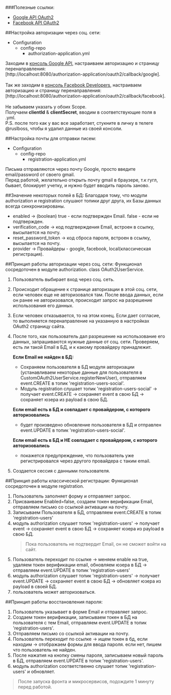 ###Полезные ссылки:

* [Google API OAuth2](https://developers.google.com/identity/sign-in/web/people)
* [Facebook API OAuth2](https://developers.facebook.com/docs/graph-api/reference/user/)

##Настройка авторизации через соц. сети:
* Configuration
   - config-repo
     - authorization-application.yml
    
Заходим в [консоль Google API](https://console.developers.google.com/projectselector/apis/credentials?pli=1),
настраиваем авторизацию и страницу перенаправления:<br>
[http://localhost:8080/authorization-application/oauth2/callback/google].
<br><br>Так же заходим в [консоль Facebook Developers](https://developers.facebook.com/apps/), настраиваем авторизацию и 
страницу перенаправления:<br>
[http://localhost:8080/authorization-application/oauth2/callback/facebook].
<br><br>Не забываем указать у обоих Scope.
<br>Получаем **clientId** & **clientSecret**, вводим в соответствующие поля в .yml.
<br>P.S. после того как у вас все заработает, стукните в личку в телеге @ruslboss, чтобы я удалил данные из своей консоли.


##Настройка почты для отправки писем:
* Configuration
    - config-repo
        - registration-application.yml
    
Письма отправляются через почту Google, просто введите email/password от своего gmail.
<br> Перед работой, желательно открыть почту gmail в браузере, т.к гугл, бывает, блокирует учетку,
и нужно будет вводить пароль заново.


##Значение некоторых полей в БД:
Благодаря тому, что модули authorization и registration слушают топики друг друга,
их Базы данных всегда синхронизированы.
* enabled -> (boolean) true - если подтвержден Email. false - если не подтвержден.
* verification_code -> код подтверждения Email, встроен в ссылку, высылается на почту.
* reset_password_token -> код сброса пароля, встроен в ссылку, высылается на почту.
* provider -> Провайдеры - google, facebook, local(классическая регистрация).


##Принцип работы авторизации через соц. сети:
Функционал сосредоточен в модуле authorization. class OAuth2UserService.
<br>
1) Пользователь выбирает вход через соц. сеть.
2) Происходит обращение к странице авторизации в этой соц. сети, если человек еще не авторизовался там. После ввода данных, 
   если он ранее не авторизовался, происходит запрос на разрешение использования его данных.
3) Если человек отказывается, то на этом конец. Если дает согласие, то выполняется перенаправление на указанную в настройках 
   OAuth2 страницу сайта.
4) После того, как пользователь дал разрешение на использование его данных, запрашиваются нужные данные от соц. сети. 
   Проверяем, есть ли такой Email в БД, и к какому провайдеру принадлежит.
    
    **Если Email не найден в БД:**
    - Сохраняем пользователя в БД модуля авторизации (устанавливаем некоторые данные для пользователя 
      в CustomOAuth2UserService.registerNewUser), отправляем event.CREATE в топик 'registration-users-social'.
    - Модуль registration слушает топик 'registration-users-social' -> получает event.CREATE -> сохраняет event в свою БД -> 
    сохраняет юзера из payload в свою БД. 
    
    **Если email есть в БД и совпадает с провайдером, с которого авторизовались** 
    - будет произведено обновление 
     пользователя в БД и отправлен event.UPDATE в топик 'registration-users-social'.

    **Если email есть в БД и НЕ совпадает с провайдером, с которого авторизовались** 
    - покажется предупреждение, что
   пользователь уже регистрировался через другого провайдера с таким email.

5) Создается сессия с данными пользователя.


##Принцип работы классической регистрации:
Функционал сосредоточен в модуле registration.
1) Пользователь заполняет форму и отправляет запрос.
2) Присваиваем Enabled=false, создаем токен верификации Email, отправляем письмо со ссылкой активации на почту.
3) Записываем Пользователя в БД, отправляем event.CREATE в топик 'registration-users'
4) модуль authorization слушает топик 'registration-users' -> получает event -> сохраняет event в свою БД ->
   сохраняет юзера из payload в свою БД.
   >Пока пользователь не подтвердит Email, он не сможет войти на сайт.
5) Пользователь переходит по ссылке -> меняем enable на true, удаляем токен верификации email, 
   обновляем юзера в БД -> отправляем event.UPDATE в топик 'registration-users'
6) модуль authorization слушает топик 'registration-users' -> получает event.UPDATE -> сохраняет event в свою БД ->
   обновляет юзера из payload в своей БД.
7) пользователь может авторизоваться.


##Принцип работы восстановления пароля:
1) Пользователь указывает в форме Email и отправляет запрос.
2) Cоздаем токен верификации, записываем токен в БД на пользователя с тем Email, отправляем event.UPDATE в топик 'registration-users'.
3) Отправляем письмо со ссылкой активации на почту.
4) Пользователь переходит по ссылке -> ищем токен в бд, если находим -> отображаем формы для ввода пароля. если нет,
   пишем что пользователь не найден.
5) После нажатия на кнопку смены пароля, записываем новый пароль в БД, отправляем event.UPDATE в топик 'registration-users'.
6) модуль authorization соответственно слушает топик 'registration-users' и обновляет.

>После запуска фронта и микросервисов, подождите 1 минуту перед работой.